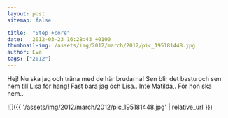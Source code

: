 ```yaml
---
layout: post
sitemap: false

title:  "Step +core"
date:   2012-03-23 16:28:43 +0100
thumbnail-img: /assets/img/2012/march/2012/pic_195181448.jpg
author: Eva
tags: ["2012"]
---
```


Hej! Nu ska jag och träna med de här brudarna! Sen blir det bastu och sen hem till Lisa för häng! Fast bara jag och Lisa.. Inte Matilda,. För hon ska hem..

![]({{ '/assets/img/2012/march/2012/pic_195181448.jpg'  | relative_url }})

